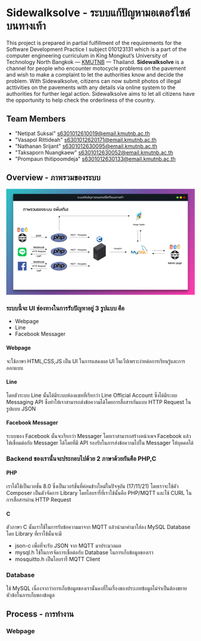 # Sidewalksolve - ระบบแก้ปัญหามอเตอร์ไซค์บนทางเท้า

This project is prepared in partial fulfillment of the requirements for the Software Development Practice I subject 010123131 which is a part of the computer engineering curriculum in King Mongkut’s University of Technology North Bangkok — <a href="https://www.kmutnb.ac.th/">KMUTNB</a> — Thailand. **Sidewalksolve** is a channel for people who encounter motocycle problems on the pavement and wish to make a complaint to let the authorities know and decide the problem. With Sidewalksolve, citizens can now submit photos of illegal acttivities on the pavements with any details via online system to the authorities for further legal action. Sidewalksolve aims to let all citizens have the opportunity to help check the orderliness of the country.

## Team Members
- "Netipat Suksai" s6301012610019@email.kmutnb.ac.th
- "Vasapol Rittideah" s6301012620171@email.kmutnb.ac.th
- "Nathanan Srijant" s6301012630095@email.kmutnb.ac.th
- "Taksaporn Nuangkaew" s6301012630052@email.kmutnb.ac.th
- "Prompaun thitipoomdeja" s6301012630133@email.kmutnb.ac.th

Overview - ภาพรวมของระบบ
----
<p align="left">
  <img src="https://github.com/iBeamKung/Sidewalksolve/blob/main/image/overview2.png?raw=true">
</p>

### ระบบนี้จะ UI ช่องทางในการรับปัญหาอยู่ 3 รูปแบบ คือ
- Webpage
- Line
- Facebook Messager

#### Webpage
จะใช้ภาษา HTML,CSS,JS เป็น UI ในการแสดงผล UI ในเว็ปเพราะง่ายต่อการเรียนรู้และการออกแบบ

#### Line
โดยตัวระบบ Line นั้นได้มีระบบห้องแชทที่เรียกว่า Line Official Account ซึ่งได้มีระบบ Messaging API ซึ่งทำให้เราสามารถส่งข้อความได้โดยการสื่อสารกันแบบ HTTP Request ในรูปแบบ JSON

#### Facebook Messager
ระบบของ Facebook นั้นจะเรียกว่า Messager โดยเราสามารถสร้างหน้าเพจ Facebook แล้วให้เชื่อมต่อกับ Messager ได้โดยที่มี API รองรับในการส่งข้อความไปใน Messager ให้บุคคลได้

### Backend ของเรานั้นจะประกอบไปด้วย 2 ภาษาด้วยกันคือ PHP,C

#### PHP
เราได้ใช้เป็นเวอชั่น 8.0 ซึ่งเป็นเวอร์ชั่นที่ค่อนข้างใหม่ในปัจจุบัน (17/11/21) โดยเราจะใช้ตัว Composer เป็นตัวจัดการ Library โดยไลบรารี่ที่เราใช้นั้นคือ PHP/MQTT และใช้ CURL ในการสื่อสารผ่าน HTTP Request

#### C
ตัวภาษา C นั้นเราใช้ในการรับข้อความมาจาก MQTT แล้วนำมาค่ามาใส่ลง MySQL Database โดย Library ที่เราใช้นั้นจะมี
- json-c เพื่อที่จะรับ JSON จาก MQTT มาประมวลผล
- mysql.h ใช้ในการจัดการเชื่อต่อกับ Database ในการเก็บข้อมูลของเรา
- mosquitto.h เป็นไลบรารี่ MQTT Client 

### Database
ใช้ MySQL เนื่องจากว่าการเก็บข้อมูลของเรานั้นคงที่ในเรื่องของประเภทข้อมูลไม่จำเป็นต้องขยายหัวข้อในการเก็บของข้อมูล


Process - การทำงาน
----

### Webpage
